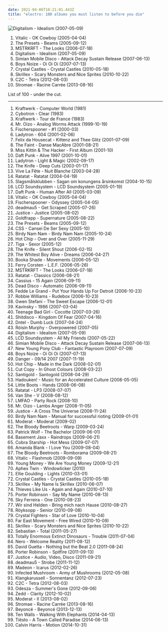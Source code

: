 ```yaml
---
date: 2021-04-06T10:21:01.443Z
title: "electro: 100 albums you must listen to before you die"
---
```

![Digitalism - Idealism (2007-05-09)](https://img.discogs.com/6NnlrO_rxFuHD3yIn9SWoJ45y54=/fit-in/463x463/filters:strip_icc():format(jpeg):mode_rgb():quality(90)/discogs-images/R-1021020-1314456883.jpeg.jpg "Digitalism - Idealism (2007-05-09)")
<ol class="albums">
<li data-cover="https://img.discogs.com/9ZGqCrRnBpYLH9e34YgP3h0IB7c=/fit-in/225x225/filters:strip_icc():format(jpeg):mode_rgb():quality(90)/discogs-images/R-6286569-1438926263-1019.jpeg.jpg" data-tags="electronic, electro" role="button">Vitalic - OK Cowboy (2005-04-04)</li>
<li data-cover="http://coverartarchive.org/release/4a2b6743-147d-4e5b-9426-a05727d4cc0c/6386195266-500.jpg" data-tags="electronic, electro" role="button">The Presets - Beams (2005-09-12)</li>
<li data-cover="http://coverartarchive.org/release/fcc15e13-55f9-4e65-a19d-d1649e4a8985/3596711954-500.jpg" data-tags="electronic, electro" role="button">MSTRKRFT - The Looks (2006-07-18)</li>
<li data-cover="https://img.discogs.com/6NnlrO_rxFuHD3yIn9SWoJ45y54=/fit-in/463x463/filters:strip_icc():format(jpeg):mode_rgb():quality(90)/discogs-images/R-1021020-1314456883.jpeg.jpg" data-tags="electro, electronic" role="button">Digitalism - Idealism (2007-05-09)</li>
<li data-cover="http://coverartarchive.org/release/2846bdd5-2b37-34ca-ba50-cebfe76c299a/20853604238-500.jpg" data-tags="electronic" role="button">Simian Mobile Disco - Attack Decay Sustain Release (2007-06-13)</li>
<li data-cover="https://img.discogs.com/Iz3PyhED5nJamdEELI_24GUW2AU=/fit-in/510x522/filters:strip_icc():format(jpeg):mode_rgb():quality(90)/discogs-images/R-1472602-1222278872.jpeg.jpg" data-tags="electronic, electro" role="button">Boys Noize - Oi Oi Oi (2007-07-13)</li>
<li data-cover="http://coverartarchive.org/release/a432a420-f374-4556-8421-b4ea097c7fe9/8216508553-500.jpg" data-tags="electronic" role="button">Crystal Castles - Crystal Castles (2010-05-18)</li>
<li data-cover="https://via.placeholder.com/450" data-tags="dubstep" role="button">Skrillex - Scary Monsters and Nice Sprites (2010-10-22)</li>
<li data-cover="http://coverartarchive.org/release/8befc8d5-2418-459a-9001-85afb05a0aad/1913101833-500.jpg" data-tags="electro" role="button">C2C - Tetra (2012-08-03)</li>
<li data-cover="http://coverartarchive.org/release/de57c1d9-5e65-420f-a896-1332e87d4c09/25295943061-500.jpg" data-tags="electronic, electro, french, electropop, dance" role="button">Stromae - Racine Carrée (2013-08-16)</li>
</ol>
List of 100 - under the cut.
<!-- more -->

_________________

<ol class="albums">
<li data-cover="http://coverartarchive.org/release/b9dfda8b-620e-4bb7-b9c7-e893727de4ff/5487422898-500.jpg" data-tags="electronic" role="button">
Kraftwerk - Computer World (1981)
</li>
<li data-cover="https://img.discogs.com/Zw_zGFG6QN7-JX7-gt4bqvWBNw4=/fit-in/381x400/filters:strip_icc():format(jpeg):mode_rgb():quality(90)/discogs-images/R-93659-1127656059.jpeg.jpg" data-tags="electro" role="button">
Cybotron - Clear (1983)
</li>
<li data-cover="https://img.discogs.com/A1aXIi-wB9YcejTWj5CsKzpEDlg=/fit-in/348x345/filters:strip_icc():format(jpeg):mode_rgb():quality(90)/discogs-images/R-1199803-1200227896.jpeg.jpg" data-tags="electro" role="button">
Kraftwerk - Tour de France (1983)
</li>
<li data-cover="http://coverartarchive.org/release/97d6229b-be51-434b-96d5-53579cf27952/20372962851-500.jpg" data-tags="electronic, electro" role="button">
Mr. Oizo - Analog Worms Attack (1999-10-19)
</li>
<li data-cover="https://img.discogs.com/U85awjBc3AKoRJmIGS9WaKbCAzI=/fit-in/350x364/filters:strip_icc():format(jpeg):mode_rgb():quality(90)/discogs-images/R-498273-1396834503-2030.jpeg.jpg" data-tags="electronic, electro, electroclash" role="button">
Fischerspooner - #1 (2000-03)
</li>
<li data-cover="https://img.discogs.com/IlMUkavlOonlS5zmsCFNOrJCrsA=/fit-in/600x599/filters:strip_icc():format(jpeg):mode_rgb():quality(90)/discogs-images/R-220194-1158742588.jpeg.jpg" data-tags="electronic, electroclash" role="button">
Ladytron - 604 (2001-02-06)
</li>
<li data-cover="https://via.placeholder.com/450" data-tags="house, electro" role="button">
Felix da Housecat - Kittenz and Thee Glitz (2001-07-09)
</li>
<li data-cover="http://coverartarchive.org/release/2d0b6eb0-8d92-3ec1-a6ae-f939a7980426/7587631086-500.jpg" data-tags="indie, electronic" role="button">
The Faint - Danse MacAbre (2001-08-21)
</li>
<li data-cover="http://coverartarchive.org/release/a60999f0-6457-4903-8765-f4aba4b3d894/1270908793-500.jpg" data-tags="electro" role="button">
Miss Kittin & The Hacker - First Album (2001-10)
</li>
<li data-cover="http://coverartarchive.org/release/cc85b1de-cf7e-3241-9022-fea31857beab/16360798338-500.jpg" data-tags="electronic, electronica, french, electro, house, live, daft punk" role="button">
Daft Punk - Alive 1997 (2001-10-01)
</li>
<li data-cover="http://coverartarchive.org/release/8d9e290e-1001-4616-9de2-67fa69bfc9cd/13761995776-500.jpg" data-tags="electro, electronic, electropop, electroclash" role="button">
Ladytron - Light & Magic (2002-09-17)
</li>
<li data-cover="http://coverartarchive.org/release/7ec39128-ef00-415d-905e-e2764e337193/9196624679-500.jpg" data-tags="electronic, electronica" role="button">
The Knife - Deep Cuts (2003-01-17)
</li>
<li data-cover="http://coverartarchive.org/release/e01caaab-6482-4134-abde-84acb3d5a0ae/13381384015-500.jpg" data-tags="electronic, electroclash, synthpop, electro, electro-pop" role="button">
Vive La Fête - Nuit Blanche (2003-04-28)
</li>
<li data-cover="http://coverartarchive.org/release/a8e06d12-4721-44ba-aa4e-d64d217f8b3e/10083827034-500.jpg" data-tags="electronic, instrumental" role="button">
Ratatat - Ratatat (2004-04-19)
</li>
<li data-cover="http://coverartarchive.org/release/d8b76cb7-43db-4b7d-9eac-af54fd564b31/12289706070-500.jpg" data-tags="electronica, electro, dance, chiptune, bitpop, sweden, synth-pop, blip blop, mmmmm, bit, svenskprov, najjs" role="button">
Slagsmålsklubben - Sagan om konungens årsinkomst (2004-10-15)
</li>
<li data-cover="https://img.discogs.com/w7HTqBIxHr1IaOv0g3fxyPoCNYs=/fit-in/400x399/filters:strip_icc():format(jpeg):mode_rgb():quality(90)/discogs-images/R-2372262-1280175880.jpeg.jpg" data-tags="electronic" role="button">
LCD Soundsystem - LCD Soundsystem (2005-01-19)
</li>
<li data-cover="http://coverartarchive.org/release/9c02dc5c-6725-314b-a5d1-b6097ff0c6ce/13716662046-500.jpg" data-tags="electronic, house" role="button">
Daft Punk - Human After All (2005-03-09)
</li>
<li data-cover="https://img.discogs.com/9ZGqCrRnBpYLH9e34YgP3h0IB7c=/fit-in/225x225/filters:strip_icc():format(jpeg):mode_rgb():quality(90)/discogs-images/R-6286569-1438926263-1019.jpeg.jpg" data-tags="electronic, electro" role="button">
Vitalic - OK Cowboy (2005-04-04)
</li>
<li data-cover="https://img.discogs.com/Np6sO1PyXDVQqbRqkwYuGnomPl0=/fit-in/600x600/filters:strip_icc():format(jpeg):mode_rgb():quality(90)/discogs-images/R-1055910-1580767578-4363.jpeg.jpg" data-tags="electronic, electroclash, electro" role="button">
Fischerspooner - Odyssey (2005-04-05)
</li>
<li data-cover="http://coverartarchive.org/release/3d07019d-3a22-3902-a9ee-da69fe228d70/6538061295-500.jpg" data-tags="house, electronic, breakbeat, downtempo" role="button">
deadmau5 - Get Scraped (2005-07-26)
</li>
<li data-cover="https://img.discogs.com/SlNaFUDSF6C3MKfyddNjzgmu81Q=/fit-in/480x640/filters:strip_icc():format(jpeg):mode_rgb():quality(90)/discogs-images/R-4934202-1379869377-5126.jpeg.jpg" data-tags="electronic" role="button">
Justice - Justice (2005-08-02)
</li>
<li data-cover="https://img.discogs.com/oINYvIAj4nGgB63ZUW-Wwl9rfFY=/fit-in/471x476/filters:strip_icc():format(jpeg):mode_rgb():quality(90)/discogs-images/R-2407288-1282315698.jpeg.jpg" data-tags="electronic" role="button">
Goldfrapp - Supernature (2005-08-22)
</li>
<li data-cover="http://coverartarchive.org/release/4a2b6743-147d-4e5b-9426-a05727d4cc0c/6386195266-500.jpg" data-tags="electronic, electro" role="button">
The Presets - Beams (2005-09-12)
</li>
<li data-cover="https://img.discogs.com/rodz1-Bj94EJs5OTJHL98Wrja_s=/fit-in/600x600/filters:strip_icc():format(jpeg):mode_rgb():quality(90)/discogs-images/R-877309-1168261267.jpeg.jpg" data-tags="electronic, indie, brazilian" role="button">
CSS - Cansei De Ser Sexy (2005-10)
</li>
<li data-cover="http://coverartarchive.org/release/e80f3c9e-4a58-4ec7-9f36-965a7861afdd/8302138919-500.jpg" data-tags="turntablism, electronic, electro" role="button">
Birdy Nam Nam - Birdy Nam Nam (2005-10-24)
</li>
<li data-cover="https://img.discogs.com/3JGfB3UQUJtgVrmAP8yv1bXyK0g=/fit-in/600x600/filters:strip_icc():format(jpeg):mode_rgb():quality(90)/discogs-images/R-633527-1245340902.jpeg.jpg" data-tags="electronic, electro" role="button">
Hot Chip - Over and Over (2005-11-29)
</li>
<li data-cover="https://img.discogs.com/7sLCjpeXls9RLMT-P-unVY8f3rI=/fit-in/600x534/filters:strip_icc():format(jpeg):mode_rgb():quality(90)/discogs-images/R-704553-1149877523.jpeg.jpg" data-tags="electro" role="button">
Tiga - Sexor (2005-12)
</li>
<li data-cover="https://img.discogs.com/2ZLdfJiam29oAkj3sQKWB2CW-C0=/fit-in/600x913/filters:strip_icc():format(jpeg):mode_rgb():quality(90)/discogs-images/R-834020-1355477107-9091.jpeg.jpg" data-tags="electronic" role="button">
The Knife - Silent Shout (2006-02-15)
</li>
<li data-cover="http://coverartarchive.org/release/991663bf-fc45-422f-bf7f-7e713c22b591/17925341829-500.jpg" data-tags="indie" role="button">
The Whitest Boy Alive - Dreams (2006-04-27)
</li>
<li data-cover="http://coverartarchive.org/release/5c89b423-8b51-4532-a5e6-2e077a76d6ed/3201197255-500.jpg" data-tags="electronic, electro, minimal" role="button">
Booka Shade - Movements (2006-05-12)
</li>
<li data-cover="http://coverartarchive.org/release/bf786f88-3871-4f26-a56b-9e9800a85f79/7013875443-500.jpg" data-tags="trance, electronic" role="button">
Ferry Corsten - L.E.F. (2006-05-26)
</li>
<li data-cover="http://coverartarchive.org/release/fcc15e13-55f9-4e65-a19d-d1649e4a8985/3596711954-500.jpg" data-tags="electronic, electro" role="button">
MSTRKRFT - The Looks (2006-07-18)
</li>
<li data-cover="http://coverartarchive.org/release/2a44e673-1ebb-3215-a2be-86f7f1f1f8b2/10132312693-500.jpg" data-tags="electronic" role="button">
Ratatat - Classics (2006-08-21)
</li>
<li data-cover="http://coverartarchive.org/release/a2395452-5ff5-3db7-a472-396e9ff994bf/25664690442-500.jpg" data-tags="electro, disco, dance, 00s" role="button">
Cassius - 15 Again (2006-09-11)
</li>
<li data-cover="https://img.discogs.com/F7NdB3AiaY8hk3T_jOsqSELwcIc=/fit-in/600x600/filters:strip_icc():format(jpeg):mode_rgb():quality(90)/discogs-images/R-800221-1160064522.jpeg.jpg" data-tags="alternative, electro, female vocalist" role="button">
Dead Disco - Automatic (2006-09-11)
</li>
<li data-cover="http://coverartarchive.org/release/ac11d670-4254-4769-81e7-8891ad4fde4f/25025769283-500.jpg" data-tags="electro, dance, house" role="button">
Fedde Le Grand - Put Your Hands Up For Detroit (2006-10-23)
</li>
<li data-cover="http://coverartarchive.org/release/28a2bfa0-6cf7-4854-93f1-e5a06de9162d/5907595639-500.jpg" data-tags="pop" role="button">
Robbie Williams - Rudebox (2006-10-23)
</li>
<li data-cover="http://coverartarchive.org/release/9ce97f45-a231-351c-b62b-c91d724df165/5408791134-500.jpg" data-tags="pop" role="button">
Gwen Stefani - The Sweet Escape (2006-12-01)
</li>
<li data-cover="http://coverartarchive.org/release/15fc4503-bac1-4209-8082-2cee83b4a67c/28922662006-500.jpg" data-tags="electro, french" role="button">
Kavinsky - 1986 (2007-03-04)
</li>
<li data-cover="http://coverartarchive.org/release/92242aa8-401f-4518-9d92-c1cd1587637d/2228786168-500.jpg" data-tags="electronic, electro, french" role="button">
Teenage Bad Girl - Cocotte (2007-03-26)
</li>
<li data-cover="https://img.discogs.com/tXsm07PajnReycFRuDicDN3QLLI=/fit-in/500x500/filters:strip_icc():format(jpeg):mode_rgb():quality(90)/discogs-images/R-1037525-1304256702.jpeg.jpg" data-tags="new rave" role="button">
Shitdisco - Kingdom Of Fear (2007-04-16)
</li>
<li data-cover="http://coverartarchive.org/release/6e9fad42-8fbe-48db-b423-6a2118ca8e28/8501407907-500.jpg" data-tags="indie rock, electro, leftfield" role="button">
Dntel - Dumb Luck (2007-04-24)
</li>
<li data-cover="https://img.discogs.com/95-LQC1Jx2GGoBq_Z7l1CAeHkrM=/fit-in/600x536/filters:strip_icc():format(jpeg):mode_rgb():quality(90)/discogs-images/R-1139242-1217870739.jpeg.jpg" data-tags="electronic, electropop, female vocalists" role="button">
Róisín Murphy - Overpowered (2007-05)
</li>
<li data-cover="https://img.discogs.com/6NnlrO_rxFuHD3yIn9SWoJ45y54=/fit-in/463x463/filters:strip_icc():format(jpeg):mode_rgb():quality(90)/discogs-images/R-1021020-1314456883.jpeg.jpg" data-tags="electro, electronic" role="button">
Digitalism - Idealism (2007-05-09)
</li>
<li data-cover="https://img.discogs.com/iuOQqNStC3sJ5-dAXbTifFD7gMc=/fit-in/592x600/filters:strip_icc():format(jpeg):mode_rgb():quality(90)/discogs-images/R-1949614-1255264923.jpeg.jpg" data-tags="electronic" role="button">
LCD Soundsystem - All My Friends (2007-05-22)
</li>
<li data-cover="http://coverartarchive.org/release/2846bdd5-2b37-34ca-ba50-cebfe76c299a/20853604238-500.jpg" data-tags="electronic" role="button">
Simian Mobile Disco - Attack Decay Sustain Release (2007-06-13)
</li>
<li data-cover="http://coverartarchive.org/release/e446b85a-5ccb-477f-ba6d-783edd975c3e/3817923382-500.jpg" data-tags="electropop, electronica" role="button">
New Young Pony Club - Fantastic Playroom (2007-07-09)
</li>
<li data-cover="https://img.discogs.com/Iz3PyhED5nJamdEELI_24GUW2AU=/fit-in/510x522/filters:strip_icc():format(jpeg):mode_rgb():quality(90)/discogs-images/R-1472602-1222278872.jpeg.jpg" data-tags="electronic, electro" role="button">
Boys Noize - Oi Oi Oi (2007-07-13)
</li>
<li data-cover="http://coverartarchive.org/release/250e7379-67ab-42db-a101-023269183bdf/5499913556-500.jpg" data-tags="electronic, electro" role="button">
Danger - 09/14 2007 (2007-11-19)
</li>
<li data-cover="http://coverartarchive.org/release/430826de-7856-412a-a644-3344e0b9d09e/1114878797-500.jpg" data-tags="electronic" role="button">
Hot Chip - Made in the Dark (2008-02-01)
</li>
<li data-cover="http://coverartarchive.org/release/bee6b37a-b48e-4743-b253-77ace8c62f1d/2266503775-500.jpg" data-tags="electronic" role="button">
Cut Copy - In Ghost Colours (2008-03-22)
</li>
<li data-cover="http://coverartarchive.org/release/3509278f-1d3e-3a66-b3d7-eb6dc376f7dc/26472492099-500.jpg" data-tags="femme-pop" role="button">
Santigold - Santogold (2008-04-29)
</li>
<li data-cover="https://via.placeholder.com/450" data-tags="new rave, electronic" role="button">
Hadouken! - Music for an Accelerated Culture (2008-05-05)
</li>
<li data-cover="https://img.discogs.com/toDQBN655WEt--WaLnCS0E5eWaU=/fit-in/600x599/filters:strip_icc():format(jpeg):mode_rgb():quality(90)/discogs-images/R-1760921-1515845507-8192.jpeg.jpg" data-tags="electronic, electropop, synthpop, dance" role="button">
Little Boots - Hands (2008-06-08)
</li>
<li data-cover="http://coverartarchive.org/release/6f260569-6480-4bff-a9a9-e9b055624fe1/18464208583-500.jpg" data-tags="electronic" role="button">
Ratatat - LP3 (2008-07-07)
</li>
<li data-cover="http://coverartarchive.org/release/75b023d9-9703-4b4f-b931-5015122e2158/1439139825-500.jpg" data-tags="electronic, indie, electro, 00s, indie electro, aggro, harsh, dance-rock, refreshing, hard electro, whos got the clap, aggro techno, aggro electro, industro, in queue no tracks, discos que debo comprar, aggro synthpop, wikus, ds co, aggro synth" role="button">
Van She - V (2008-08-12)
</li>
<li data-cover="https://img.discogs.com/olFbg6hzQQuhFbc8tRLnYmHQBWs=/fit-in/600x590/filters:strip_icc():format(jpeg):mode_rgb():quality(90)/discogs-images/R-1864079-1573610715-7989.jpeg.jpg" data-tags="lmfao" role="button">
LMFAO - Party Rock (2008-10)
</li>
<li data-cover="http://coverartarchive.org/release/79c4ef9b-885a-44e8-9dd2-56505f497b3a/1149340293-500.jpg" data-tags="electro" role="button">
Mr. Oizo - Lambs Anger (2008-11-05)
</li>
<li data-cover="http://coverartarchive.org/release/15e3739f-e713-4a5f-884a-d95596c3fa1f/18417383878-500.jpg" data-tags="electronic, dance" role="button">
Justice - A Cross The Universe (2008-11-24)
</li>
<li data-cover="http://coverartarchive.org/release/4571542a-59f5-36fc-a22e-beea24bc42eb/3607012199-500.jpg" data-tags="electronic, electro, french, france" role="button">
Birdy Nam Nam - Manual for successful rioting (2009-01-01)
</li>
<li data-cover="http://coverartarchive.org/release/e74b4ee5-8c1e-44fd-89ca-e680dd568711/1655559415-500.jpg" data-tags="techno, idm" role="button">
Moderat - Moderat (2009-02)
</li>
<li data-cover="http://coverartarchive.org/release/30986729-db32-4e22-ad0b-220f06b9c5c8/14592698705-500.jpg" data-tags="electro" role="button">
The Bloody Beetroots - Warp (2009-03-24)
</li>
<li data-cover="http://coverartarchive.org/release/4f8f41d4-895d-488d-95d0-7daec079bcd1/21698152605-500.jpg" data-tags="indie, alternative, folk, epic, fucking epic" role="button">
Patrick Wolf - The Bachelor (2009-06-01)
</li>
<li data-cover="https://img.discogs.com/gLYg2pa_TMc8Acxk9arwQUDPZTk=/fit-in/500x500/filters:strip_icc():format(jpeg):mode_rgb():quality(90)/discogs-images/R-2072263-1262405516.jpeg.jpg" data-tags="electro" role="button">
Basement Jaxx - Raindrops (2009-06-21)
</li>
<li data-cover="https://img.discogs.com/JGI_HZRcij2uyyIWQjfahZcIo8I=/fit-in/599x599/filters:strip_icc():format(jpeg):mode_rgb():quality(90)/discogs-images/R-1910527-1261146630.jpeg.jpg" data-tags="00s" role="button">
Cobra Starship - Hot Mess (2009-07-07)
</li>
<li data-cover="https://img.discogs.com/_gMnPujlN9AT4zUPw0Ct1BHZNsQ=/fit-in/320x303/filters:strip_icc():format(jpeg):mode_rgb():quality(90)/discogs-images/R-1876353-1249499089.jpeg.jpg" data-tags="electronic" role="button">
Amanda Blank - I Love You (2009-08-04)
</li>
<li data-cover="https://img.discogs.com/jBj3QGbg5SrmsfLqQXY7UXYsTKo=/fit-in/550x550/filters:strip_icc():format(jpeg):mode_rgb():quality(90)/discogs-images/R-2593294-1292173552.jpeg.jpg" data-tags="electronic, house, electro, dance" role="button">
The Bloody Beetroots - Romborama (2009-08-21)
</li>
<li data-cover="http://coverartarchive.org/release/63e24053-1c01-31b0-b8e8-3b2a59bb75ff/1467707916-500.jpg" data-tags="house" role="button">
Vitalic - Flashmob (2009-09-09)
</li>
<li data-cover="http://coverartarchive.org/release/0d6886d2-fc6b-4ca4-b21a-6c9ea1d46dc0/14721836017-500.jpg" data-tags="hip-hop" role="button">
Young Money - We Are Young Money (2009-12-21)
</li>
<li data-cover="https://img.discogs.com/eCOpfxGhvdeed_47XS5gu28Gzno=/fit-in/350x600/filters:strip_icc():format(jpeg):mode_rgb():quality(90)/discogs-images/R-76375-1224235030.jpeg.jpg" data-tags="idm, electronic" role="button">
Aphex Twin - Windowlicker (2010)
</li>
<li data-cover="https://img.discogs.com/lfkUaWhOa-mKkA4XsUjtxeJkep0=/fit-in/600x600/filters:strip_icc():format(jpeg):mode_rgb():quality(90)/discogs-images/R-2259545-1290695051.jpeg.jpg" data-tags="pop" role="button">
Ellie Goulding - Lights (2010-03-01)
</li>
<li data-cover="http://coverartarchive.org/release/a432a420-f374-4556-8421-b4ea097c7fe9/8216508553-500.jpg" data-tags="electronic" role="button">
Crystal Castles - Crystal Castles (2010-05-18)
</li>
<li data-cover="http://coverartarchive.org/release/607fad5d-1010-42b5-a18a-01f3eef6b81b/5607683561-500.jpg" data-tags="dubstep, dance, electro" role="button">
Skrillex - My Name Is Skrillex (2010-06-07)
</li>
<li data-cover="http://coverartarchive.org/release/5c0af1dc-6d39-4777-a880-d55a14a07dba/3736491560-500.jpg" data-tags="electronic, electro" role="button">
Thieves Like Us - Again and Again (2010-07-10)
</li>
<li data-cover="http://coverartarchive.org/release/b1a1dbc7-382f-4a53-b02f-56c98e1bd550/22558909538-500.jpg" data-tags="electronic, electro, electro house, complextro" role="button">
Porter Robinson - Say My Name (2010-08-13)
</li>
<li data-cover="http://coverartarchive.org/release/cffd67f7-bf16-4579-b93b-3b7922f4994d/24303225544-500.jpg" data-tags="electropop, pop" role="button">
Sky Ferreira - One (2010-08-23)
</li>
<li data-cover="https://img.discogs.com/7EklQeehX3bIpVPJ_e4dGQ_j1IA=/fit-in/500x500/filters:strip_icc():format(jpeg):mode_rgb():quality(90)/discogs-images/R-2416921-1282913483.jpeg.jpg" data-tags="pop, german, 00s, rockstars, tanzen, rockmusik, sandisfinis, muke, wsh bring mich nachhause, micha maat, der moment" role="button">
Wir sind Helden - Bring mich nach Hause (2010-08-27)
</li>
<li data-cover="http://coverartarchive.org/release/3c0ee85d-f641-30c8-98f3-942a18aac1ca/3464785017-500.jpg" data-tags="chillout, electronic, ambient" role="button">
Röyksopp - Senior (2010-09-08)
</li>
<li data-cover="http://coverartarchive.org/release/e3acc2ee-9411-45e4-b1da-f3ed28fd26a2/6115532371-500.jpg" data-tags="folktronica, folk, indietronica, alternative dance" role="button">
Crystal Fighters - Star of Love (2010-10-04)
</li>
<li data-cover="http://coverartarchive.org/release/4467860a-0faf-477a-ad90-897fe7944615/8250459831-500.jpg" data-tags="hip hop, electronica" role="button">
Far East Movement - Free Wired (2010-10-09)
</li>
<li data-cover="https://via.placeholder.com/450" data-tags="dubstep" role="button">
Skrillex - Scary Monsters and Nice Sprites (2010-10-22)
</li>
<li data-cover="http://coverartarchive.org/release/d1cec1bf-0ae2-47a6-a7a7-16a13b1fd397/7750374142-500.jpg" data-tags="electronic, house" role="button">
Sebastian - Total (2011-05-27)
</li>
<li data-cover="https://img.discogs.com/0ZPRLT6yZCcmbeRD0RYkuUiDkE4=/fit-in/590x590/filters:strip_icc():format(jpeg):mode_rgb():quality(90)/discogs-images/R-3031107-1312506095.jpeg.jpg" data-tags="future garage" role="button">
Totally Enormous Extinct Dinosaurs - Trouble (2011-07-04)
</li>
<li data-cover="http://coverartarchive.org/release/7f49326e-aceb-4fc6-a1ec-671a0ef14eac/6441724282-500.jpg" data-tags="dubstep" role="button">
Nero - Welcome Reality (2011-08-12)
</li>
<li data-cover="http://coverartarchive.org/release/630a2904-4661-41d7-91c3-4ffc27741c4e/22104853852-500.jpg" data-tags="house" role="button">
David Guetta - Nothing but the Beat 2.0 (2011-08-24)
</li>
<li data-cover="http://coverartarchive.org/release/88ffbbe2-bcce-4bfd-912d-2d1998173e4a/11697782536-500.jpg" data-tags="dubstep, electronic, electro house" role="button">
Porter Robinson - Spitfire (2011-09-13)
</li>
<li data-cover="https://img.discogs.com/plVCZSdmG6V_v1_wFoeEEUvSNZM=/fit-in/600x595/filters:strip_icc():format(jpeg):mode_rgb():quality(90)/discogs-images/R-7796109-1550015374-3228.jpeg.jpg" data-tags="electronic" role="button">
Justice - Audio, Video, Disco (2011-09-21)
</li>
<li data-cover="http://coverartarchive.org/release/8340c926-b42f-47af-80e2-0ea2b7108f6e/13881863727-500.jpg" data-tags="house, melodic electronica, melodic house, melodic electronic music, classically influenced electronica, melody driven electronica" role="button">
deadmau5 - Strobe (2011-11-12)
</li>
<li data-cover="http://coverartarchive.org/release/6d363f29-6cea-4255-96bb-72708ac3f1b3/1246080273-500.jpg" data-tags="electronic, electro, dance, house, electro house, pure awesome, absofuckinglutely amazing, madeon, electro-pop-house-whatever" role="button">
Madeon - Icarus (2012-02-26)
</li>
<li data-cover="http://coverartarchive.org/release/24187665-87de-40eb-82db-ad38b6ca1566/1078624918-500.jpg" data-tags="electronic, dubstep, electro" role="button">
Infected Mushroom - Army of Mushrooms (2012-05-08)
</li>
<li data-cover="http://coverartarchive.org/release/79c61225-395e-45bb-9ecd-e6b8ba70821a/14364011001-500.jpg" data-tags="electro" role="button">
Klangkarussell - Sonnentanz (2012-07-23)
</li>
<li data-cover="http://coverartarchive.org/release/8befc8d5-2418-459a-9001-85afb05a0aad/1913101833-500.jpg" data-tags="electro" role="button">
C2C - Tetra (2012-08-03)
</li>
<li data-cover="http://coverartarchive.org/release/8e099cef-e88d-4468-8d66-253d405d6edc/2340969553-500.jpg" data-tags="chillout" role="button">
Odesza - Summer's Gone (2012-09-06)
</li>
<li data-cover="http://coverartarchive.org/release/fee67a94-3330-4b92-91dd-57d944d57e1e/11172117630-500.jpg" data-tags="electro house, house" role="button">
Zedd - Clarity (2012-10-02)
</li>
<li data-cover="http://coverartarchive.org/release/85e2a875-f9be-4cb3-bd75-eb5c17ca3147/4924262436-500.jpg" data-tags="electronic" role="button">
Moderat - II (2013-08-02)
</li>
<li data-cover="http://coverartarchive.org/release/de57c1d9-5e65-420f-a896-1332e87d4c09/25295943061-500.jpg" data-tags="electronic, electro, french, electropop, dance" role="button">
Stromae - Racine Carrée (2013-08-16)
</li>
<li data-cover="http://coverartarchive.org/release/f74c6ec2-7319-406b-9910-a6c3fe940176/9051815709-500.jpg" data-tags="rnb, pop" role="button">
Beyoncé - Beyoncé (2013-12-13)
</li>
<li data-cover="http://coverartarchive.org/release/04b9e742-3022-4cc4-b863-6a6f9a2ce05b/8871975828-500.jpg" data-tags="instrumental, electro, chilled house" role="button">
Ten Walls - Walking With Elephants (2014-04-13)
</li>
<li data-cover="http://coverartarchive.org/release/5c2d74e1-282f-4199-8231-6cc7e86ac46d/7707710899-500.jpg" data-tags="edm" role="button">
Tiësto - A Town Called Paradise (2014-06-13)
</li>
<li data-cover="http://coverartarchive.org/release/5079e05d-49ab-4d3e-92ae-781fcf5d3844/12571214745-500.jpg" data-tags="electronic, dance, electro house" role="button">
Calvin Harris - Motion (2014-10-31)
</li>
</ol>